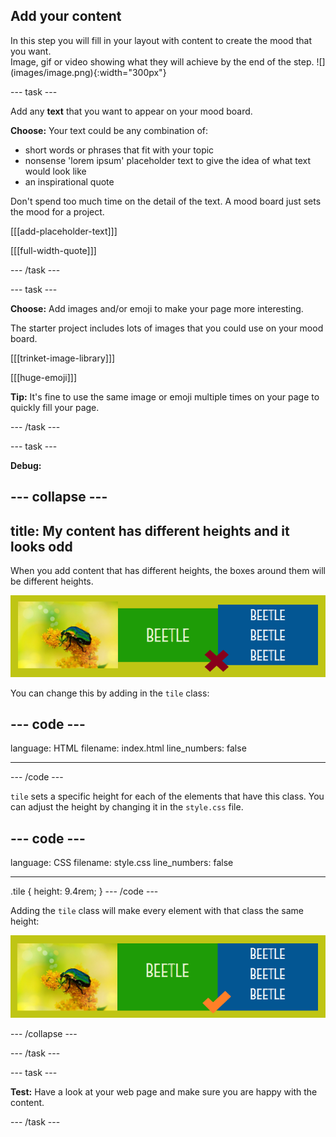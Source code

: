 ## Add your content

<div style="display: flex; flex-wrap: wrap">
<div style="flex-basis: 200px; flex-grow: 1; margin-right: 15px;">
In this step you will fill in your layout with content to create the mood that you want. 
</div>
<div>
Image, gif or video showing what they will achieve by the end of the step. ![](images/image.png){:width="300px"}
</div>
</div>

--- task ---

Add any **text** that you want to appear on your mood board. 

**Choose:** Your text could be any combination of:
+ short words or phrases that fit with your topic
+ nonsense 'lorem ipsum' placeholder text to give the idea of what text would look like
+ an inspirational quote

Don't spend too much time on the detail of the text. A mood board just sets the mood for a project. 

[[[add-placeholder-text]]]

[[[full-width-quote]]]

--- /task ---

--- task ---

**Choose:** Add images and/or emoji to make your page more interesting. 

The starter project includes lots of images that you could use on your mood board. 

[[[trinket-image-library]]]

[[[huge-emoji]]]

**Tip:** It's fine to use the same image or emoji multiple times on your page to quickly fill your page. 

--- /task ---

--- task ---

**Debug:**

--- collapse ---
---
title: My content has different heights and it looks odd
---

When you add content that has different heights, the boxes around them will be different heights. 

![A screenshot of a webpage where the content are different heights.](images/different-heights.png)

You can change this by adding in the `tile` class:

--- code ---
---
language: HTML
filename: index.html
line_numbers: false
 
---
<div class="tile">
--- /code ---

`tile` sets a specific height for each of the elements that have this class. You can adjust the height by changing it in the `style.css` file.

--- code ---
---
language: CSS
filename: style.css
line_numbers: false
 
---
.tile {
  height: 9.4rem;
}
--- /code ---

Adding the `tile` class will make every element with that class the same height:

![A screenshot of a webpage where the content are the same height.](images/same-height.png)

--- /collapse ---

--- /task ---

--- task ---

**Test:** Have a look at your web page and make sure you are happy with the content. 

--- /task ---
